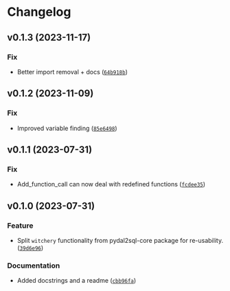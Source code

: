 # Changelog

<!--next-version-placeholder-->

## v0.1.3 (2023-11-17)

### Fix

* Better import removal + docs ([`64b918b`](https://github.com/robinvandernoord/witchery/commit/64b918b4cb58b3625b89f709aa335e695558154d))

## v0.1.2 (2023-11-09)

### Fix

* Improved variable finding ([`85e6498`](https://github.com/robinvandernoord/witchery/commit/85e6498bdef627134858bc60c7d7a6f89b9424ec))

## v0.1.1 (2023-07-31)

### Fix

* Add_function_call can now deal with redefined functions ([`fcdee35`](https://github.com/robinvandernoord/witchery/commit/fcdee35c946e13832ce8b5ffb58cd7486d30ceec))

## v0.1.0 (2023-07-31)

### Feature

* Split `witchery` functionality from pydal2sql-core package for re-usability. ([`39d6e96`](https://github.com/robinvandernoord/witchery/commit/39d6e9638f474b68d4ee2096ece5fb62427b068a))

### Documentation

* Added docstrings and a readme ([`cbb96fa`](https://github.com/robinvandernoord/witchery/commit/cbb96fa8c661e80eff0df2bf7f3d692a32d1f668))
